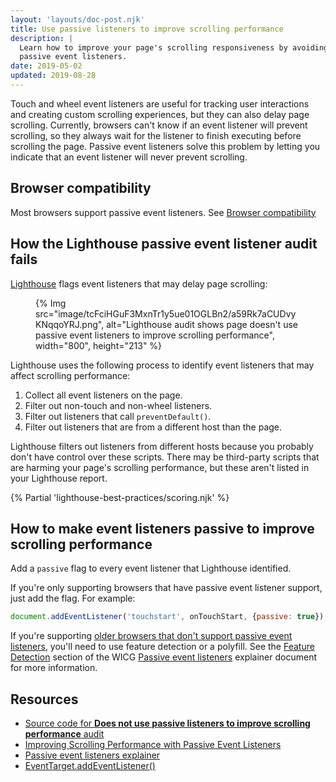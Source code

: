 ```yaml
---
layout: 'layouts/doc-post.njk'
title: Use passive listeners to improve scrolling performance
description: |
  Learn how to improve your page's scrolling responsiveness by avoiding
  passive event listeners.
date: 2019-05-02
updated: 2019-08-28
---
```


Touch and wheel event listeners are useful
for tracking user interactions and creating custom scrolling experiences,
but they can also delay page scrolling.
Currently, browsers can't know if an event listener will prevent scrolling,
so they always wait for the listener to finish executing before scrolling the page.
Passive event listeners solve this problem by letting you indicate
that an event listener will never prevent scrolling.

## Browser compatibility

Most browsers support passive event listeners. See
[Browser compatibility](https://developer.mozilla.org/docs/Web/API/EventTarget/addEventListener#Browser_compatibility)

## How the Lighthouse passive event listener audit fails

[Lighthouse](/docs/lighthouse/overview/)
flags event listeners that may delay page scrolling:

<figure>
  {% Img src="image/tcFciHGuF3MxnTr1y5ue01OGLBn2/a59Rk7aCUDvyKNqqoYRJ.png", alt="Lighthouse audit shows page doesn't use passive event listeners to improve scrolling performance", width="800", height="213" %}
</figure>

Lighthouse uses the following process
to identify event listeners that may affect scrolling performance:

1. Collect all event listeners on the page.
2. Filter out non-touch and non-wheel listeners.
3. Filter out listeners that call `preventDefault()`.
4. Filter out listeners that are from a different host than the page.

Lighthouse filters out listeners from different hosts
because you probably don't have control over these scripts.
There may be third-party scripts that are harming your page's scrolling performance,
but these aren't listed in your Lighthouse report.

{% Partial 'lighthouse-best-practices/scoring.njk' %}

## How to make event listeners passive to improve scrolling performance

Add a `passive` flag to every event listener that Lighthouse identified.

If you're only supporting browsers that have passive event listener support,
just add the flag. For example:

```js
document.addEventListener('touchstart', onTouchStart, {passive: true});
```

If you're supporting [older browsers that don't support passive event listeners](https://developer.mozilla.org/docs/Web/API/EventTarget/addEventListener#Browser_compatibility),
you'll need to use feature detection or a polyfill. See the
[Feature Detection](https://github.com/WICG/EventListenerOptions/blob/gh-pages/explainer.md#feature-detection)
section of the WICG [Passive event listeners](https://github.com/WICG/EventListenerOptions/blob/gh-pages/explainer.md)
explainer document for more information.

## Resources

- [Source code for **Does not use passive listeners to improve scrolling performance** audit](https://github.com/GoogleChrome/lighthouse/blob/master/lighthouse-core/audits/dobetterweb/uses-passive-event-listeners.js)
- [Improving Scrolling Performance with Passive Event Listeners](/blog/passive-event-listeners/)
- [Passive event listeners explainer](https://github.com/WICG/EventListenerOptions/blob/gh-pages/explainer.md)
- [EventTarget.addEventListener()](https://developer.mozilla.org/docs/Web/API/EventTarget/addEventListener)
